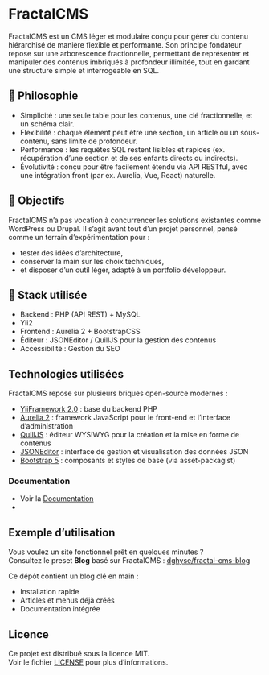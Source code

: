 # FractalCMS

FractalCMS est un CMS léger et modulaire conçu pour gérer du contenu hiérarchisé de manière flexible et performante.
Son principe fondateur repose sur une arborescence fractionnelle, permettant de représenter et manipuler des contenus imbriqués à profondeur illimitée, tout en gardant une structure simple et interrogeable en SQL.

## 🌱 Philosophie

* Simplicité : une seule table pour les contenus, une clé fractionnelle, et un schéma clair.
* Flexibilité : chaque élément peut être une section, un article ou un sous-contenu, sans limite de profondeur.
* Performance : les requêtes SQL restent lisibles et rapides (ex. récupération d’une section et de ses enfants directs ou indirects).
* Évolutivité : conçu pour être facilement étendu via API RESTful, avec une intégration front (par ex. Aurelia, Vue, React) naturelle.

## 🚀 Objectifs

FractalCMS n’a pas vocation à concurrencer les solutions existantes comme WordPress ou Drupal.
Il s’agit avant tout d’un projet personnel, pensé comme un terrain d’expérimentation pour :

* tester des idées d’architecture,
* conserver la main sur les choix techniques,
* et disposer d’un outil léger, adapté à un portfolio développeur.

## 🔧 Stack utilisée

* Backend : PHP (API REST) + MySQL
* Yii2
* Frontend : Aurelia 2 + BootstrapCSS
* Éditeur : JSONEditor / QuillJS pour la gestion des contenus
* Accessibilité : Gestion du SEO

## Technologies utilisées

FractalCMS repose sur plusieurs briques open-source modernes :

- [YiiFramework 2.0](https://www.yiiframework.com/) : base du backend PHP
- [Aurelia 2](https://aurelia.io/) : framework JavaScript pour le front-end et l’interface d’administration
- [QuillJS](https://quilljs.com/) : éditeur WYSIWYG pour la création et la mise en forme de contenus
- [JSONEditor](https://github.com/josdejong/jsoneditor) : interface de gestion et visualisation des données JSON
- [Bootstrap 5](https://getbootstrap.com/) : composants et styles de base (via asset-packagist)

### Documentation

* Voir la [Documentation](src/docs/index.md)
* 
## Exemple d’utilisation

Vous voulez un site fonctionnel prêt en quelques minutes ?  
Consultez le preset **Blog** basé sur FractalCMS : [dghyse/fractal-cms-blog](https://github.com/dghyse/blog-fractal-cms)

Ce dépôt contient un blog clé en main :
- Installation rapide
- Articles et menus déjà créés
- Documentation intégrée

## Licence

Ce projet est distribué sous la licence MIT.  
Voir le fichier [LICENSE](LICENSE) pour plus d’informations.
